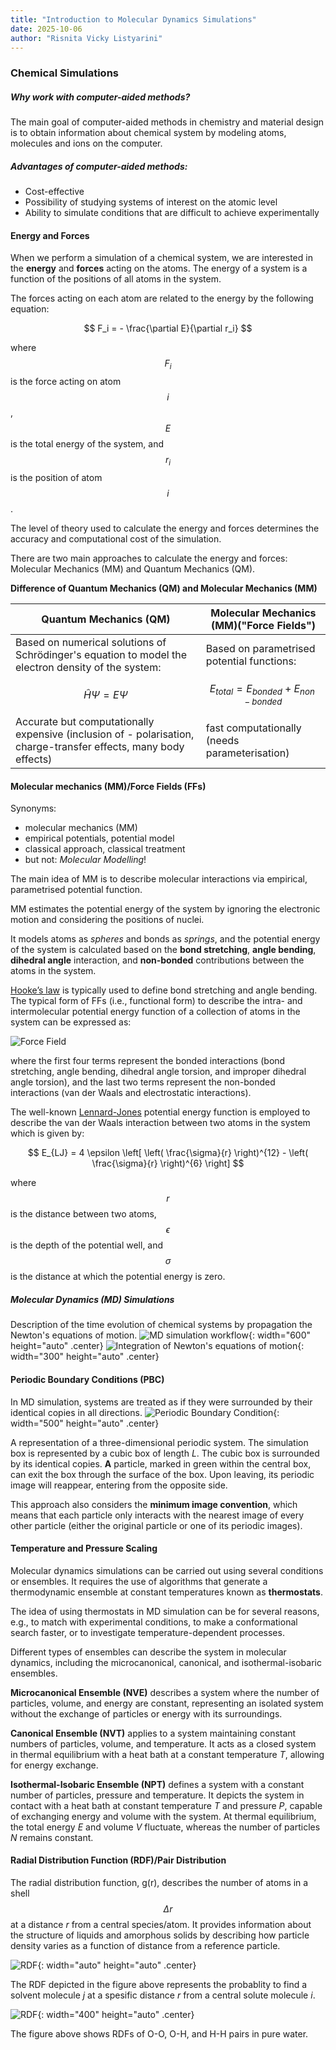 ```yaml
---
title: "Introduction to Molecular Dynamics Simulations"
date: 2025-10-06
author: "Risnita Vicky Listyarini"
---
```


### Chemical Simulations 

##### Why work with computer-aided methods?
The main goal of computer-aided methods in chemistry and material design is to obtain information about chemical system by modeling atoms, molecules and ions on the computer.

##### Advantages of computer-aided methods:
- Cost-effective
- Possibility of studying systems of interest on the atomic level
- Ability to simulate conditions that are difficult to achieve experimentally

#### Energy and Forces
When we perform a simulation of a chemical system, we are interested in the **energy** and **forces** acting on the atoms. The energy of a system is a function of the positions of all atoms in the system. 

The forces acting on each atom are related to the energy by the following equation:

$$ F_i = - \frac{\partial E}{\partial r_i} $$

where $$ F_i $$ is the force acting on atom $$ i $$ , $$ E $$ is the total energy of the system, and $$ r_i $$ is the position of atom $$ i $$.

The level of theory used to calculate the energy and forces determines the accuracy and computational cost of the simulation.

There are two main approaches to calculate the energy and forces: Molecular Mechanics (MM) and Quantum Mechanics (QM).

**Difference of Quantum Mechanics (QM) and Molecular Mechanics (MM)**

| Quantum Mechanics (QM) | Molecular Mechanics (MM)("Force Fields") |
| ----------- | ----------- |
|  Based on numerical solutions of Schrödinger's equation to model the electron density of the system: | Based on parametrised potential functions: |
|$$ \hat{H} \Psi = E \Psi $$ | $$ E_{total} = E_{bonded} + E_{non-bonded} $$ |
|  Accurate but computationally expensive (inclusion of - polarisation, charge-transfer effects, many body effects) | fast computationally (needs parameterisation) |


#### Molecular mechanics (MM)/Force Fields (FFs)
Synonyms: 
- molecular mechanics (MM)
- empirical potentials, potential model
- classical approach, classical treatment
- but not: *Molecular Modelling*!

The main idea of MM is to describe molecular interactions via empirical, parametrised potential function.

MM estimates the potential energy of the system by ignoring the electronic motion and considering the positions of nuclei. 

It models atoms as *spheres* and bonds as *springs*, and the potential energy of the system is calculated based on the **bond stretching**, **angle bending**, **dihedral angle** interaction, and **non-bonded** contributions between the atoms in the system. 

[Hooke’s law](https://en.wikipedia.org/wiki/Hooke%27s_law) is typically used to define bond stretching and angle bending. The typical form of FFs (i.e., functional form) to describe the intra- and intermolecular potential energy function of a collection of atoms in the system can be expressed as:

![Force Field](/figure/FFs.png)

where the first four terms represent the bonded interactions (bond stretching, angle bending, dihedral angle torsion, and improper dihedral angle torsion), and the last two terms represent the non-bonded interactions (van der Waals and electrostatic interactions).

The well-known [Lennard-Jones](https://en.wikipedia.org/wiki/Lennard-Jones_potential) potential energy function is employed to describe the van der Waals interaction between two atoms in the system which is given by:

$$ E_{LJ} = 4 \epsilon \left[ \left( \frac{\sigma}{r} \right)^{12} - \left( \frac{\sigma}{r} \right)^{6} \right] $$

where $$  r $$ is the distance between two atoms, $$  \epsilon $$ is the depth of the potential well, and $$  \sigma $$ is the distance at which the potential energy is zero.


##### Molecular Dynamics (MD) Simulations
Description of the time evolution of chemical systems by propagation the Newton's equations of motion. 
![MD simulation workflow](/figure/loop.png){: width="600" height="auto" .center}
![Integration of Newton's equations of motion](/figure/integration.png){: width="300" height="auto" .center}



#### Periodic Boundary Conditions (PBC)
In MD simulation, systems are treated as if they were surrounded by their identical copies in all directions.
![Periodic Boundary Condition](/figure/pbc_1.png){: width="500" height="auto" .center}


A representation of a three-dimensional periodic system. The simulation box is represented by a cubic box of length *L*. The cubic box is surrounded by its identical copies. **A** particle, marked in green within the central box, can exit the box through the surface of the box. Upon leaving, its periodic image will reappear, entering from the opposite side.

This approach also considers the **minimum image convention**, which means that each particle only interacts with the nearest image of every other particle (either the original particle or one of its periodic images).

#### Temperature and Pressure Scaling
Molecular dynamics simulations can be carried out using several conditions or ensembles. It requires the use of algorithms that generate a thermodynamic ensemble at constant temperatures known as **thermostats**.

The idea of using thermostats in MD simulation can be for several reasons, e.g., to match with experimental conditions, to make a conformational search faster, or to investigate temperature-dependent processes.

Different types of ensembles can describe the system in molecular dynamics, including the microcanonical, canonical, and isothermal-isobaric ensembles.

**Microcanonical Ensemble (NVE)** describes a system where the number of particles, volume, and energy are constant, representing an isolated system without the exchange of particles or energy with its surroundings.

**Canonical Ensemble (NVT)** applies to a system maintaining constant numbers of particles, volume, and temperature. It acts as a closed system in thermal equilibrium with a heat bath at a constant temperature *T*, allowing for energy exchange.

**Isothermal-Isobaric Ensemble (NPT)** defines a system with a constant number of particles, pressure and temperature. It depicts the system in contact with a heat bath at constant temperature *T* and pressure *P*, capable of exchanging energy and volume with the system. At thermal equilibrium, the total energy *E* and volume *V* fluctuate, whereas the number of particles *N* remains constant.

#### Radial Distribution Function (RDF)/Pair Distribution
The radial distribution function, g(r), describes the number of atoms in a shell $$ \Delta r $$ at a distance *r* from a central species/atom.
It provides information about the structure of liquids and amorphous solids by describing how particle density varies as a function of distance from a reference particle.

![RDF](/figure/GC.png){: width="auto" height="auto" .center}

The RDF depicted in the figure above represents the probablity to find a solvent molecule *j* at a spesific distance *r* from a central solute molecule *i*. 

![RDF](/figure/h2o_rdf.png){: width="400" height="auto" .center}

The figure above shows RDFs of O-O, O-H, and H-H pairs in pure water.